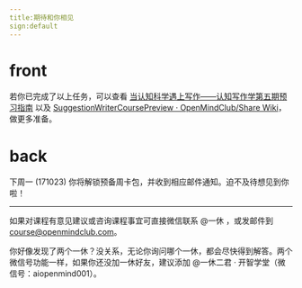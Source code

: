 ```yaml
---
title:期待和你相见
sign:default
---
```


# front
若你已完成了以上任务，可以查看 [当认知科学遇上写作——认知写作学第五期预习指南](https://mp.weixin.qq.com/s/36TuaSJ8Lve-BvlEhkqzyQ) 以及 [SuggestionWriterCoursePreview · OpenMindClub/Share Wiki](https://github.com/OpenMindClub/Share/wiki/SuggestionWriterCoursePreview)，做更多准备。


# back
下周一 (171023) 你将解锁预备周卡包，并收到相应邮件通知。迫不及待想见到你啦！

---

如果对课程有意见建议或咨询课程事宜可直接微信联系 @一休 ，或发邮件到 course@openmindclub.com。

你好像发现了两个一休？没关系，无论你询问哪个一休，都会尽快得到解答。两个微信号功能一样，如果你还没加一休好友，建议添加 @一休二君 · 开智学堂（微信号：aiopenmind001）。


